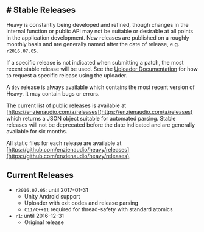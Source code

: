 # Stable Releases
---

Heavy is constantly being developed and refined, though changes in the internal function or public API may not be suitable or desirable at all points in the application development. New releases are published on a roughly monthly basis and are generally named after the date of release, e.g. `r2016.07.05`.

If a specific release is not indicated when submitting a patch, the most recent stable release will be used. See the [Uploader Documentation](#3.uploader#stable-releases) for how to request a specific release using the uploader.

A `dev` release is always available which contains the most recent version of Heavy. It may contain bugs or errors.

The current list of public releases is available at [https://enzienaudio.com/a/releases](https://enzienaudio.com/a/releases) which returns a JSON object suitable for automated parsing. Stable releases will not be deprecated before the date indicated and are generally available for six months.

All static files for each release are available at [https://github.com/enzienaudio/heavy/releases](https://github.com/enzienaudio/heavy/releases).

## Current Releases

* `r2016.07.05`: until 2017-01-31
  * Unity Android support
  * Uploader with exit codes and release parsing
  * `C11/C++11` required for thread-safety with standard atomics
* `r1`: until 2016-12-31
  * Original release
